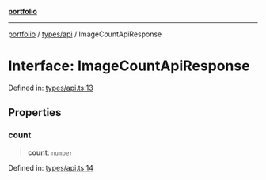 [**portfolio**](../../../README.md)

***

[portfolio](../../../modules.md) / [types/api](../README.md) / ImageCountApiResponse

# Interface: ImageCountApiResponse

Defined in: [types/api.ts:13](https://github.com/tnorlund/Portfolio/blob/2832e31679a96a0072d335c241e9fee4ea32b107/portfolio/types/api.ts#L13)

## Properties

### count

> **count**: `number`

Defined in: [types/api.ts:14](https://github.com/tnorlund/Portfolio/blob/2832e31679a96a0072d335c241e9fee4ea32b107/portfolio/types/api.ts#L14)
